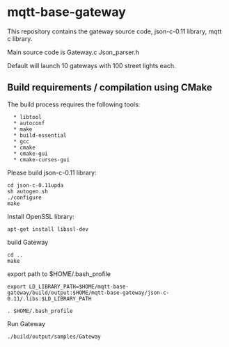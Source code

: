 # mqtt-base-gateway


This repository contains the gateway source code, json-c-0.11 library, mqtt c library.

Main source code is Gateway.c Json_parser.h

Default will launch 10 gateways with 100 street lights each.

## Build requirements / compilation using CMake

The build process requires the following tools:
```
  * libtool
  * autoconf
  * make
  * build-essential
  * gcc
  * cmake
  * cmake-gui 
  * cmake-curses-gui
```
Please build json-c-0.11 library:

```
cd json-c-0.11upda
sh autogen.sh
./configure
make
```
Install OpenSSL library:

```
apt-get install libssl-dev
```

build Gateway
```
cd ..
make 
```
export path to $HOME/.bash_profile
```
export LD_LIBRARY_PATH=$HOME/mqtt-base-gateway/build/output:$HOME/mqtt-base-gateway/json-c-0.11/.libs:$LD_LIBRARY_PATH
```
```
. $HOME/.bash_profile
```
Run Gateway
```
./build/output/samples/Gateway
```
